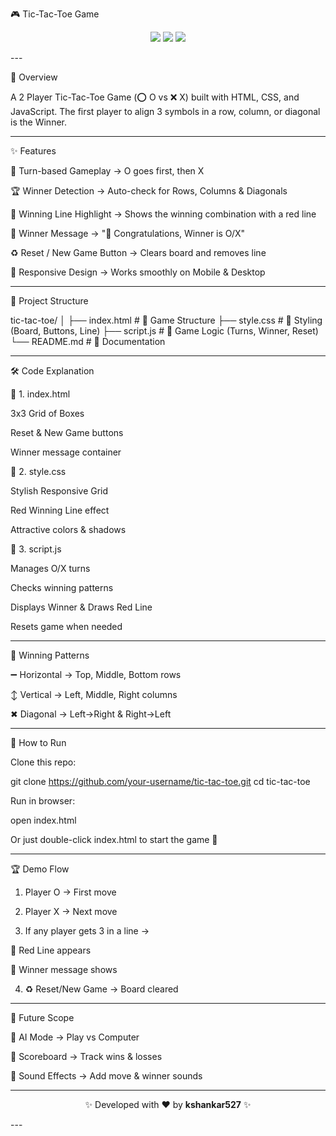 
🎮 Tic-Tac-Toe Game

<p align="center">
  <img src="https://img.shields.io/badge/Language-HTML%20%7C%20CSS%20%7C%20JavaScript-blue?style=for-the-badge" />
  <img src="https://img.shields.io/badge/Status-Completed-brightgreen?style=for-the-badge" />
  <img src="https://img.shields.io/badge/Responsive-Yes-orange?style=for-the-badge" />
</p>
---

📌 Overview

A 2 Player Tic-Tac-Toe Game (⭕ O vs ❌ X) built with HTML, CSS, and JavaScript.
The first player to align 3 symbols in a row, column, or diagonal is the Winner.


---

✨ Features

🔄 Turn-based Gameplay → O goes first, then X

🏆 Winner Detection → Auto-check for Rows, Columns & Diagonals

🔴 Winning Line Highlight → Shows the winning combination with a red line

📢 Winner Message → "🎉 Congratulations, Winner is O/X"

♻️ Reset / New Game Button → Clears board and removes line

📱 Responsive Design → Works smoothly on Mobile & Desktop



---

📂 Project Structure

tic-tac-toe/
│
├── index.html   # 🎨 Game Structure
├── style.css    # 💅 Styling (Board, Buttons, Line)
├── script.js    # 🧠 Game Logic (Turns, Winner, Reset)
└── README.md    # 📖 Documentation


---

🛠️ Code Explanation

🔹 1. index.html

3x3 Grid of Boxes

Reset & New Game buttons

Winner message container


🔹 2. style.css

Stylish Responsive Grid

Red Winning Line effect

Attractive colors & shadows


🔹 3. script.js

Manages O/X turns

Checks winning patterns

Displays Winner & Draws Red Line

Resets game when needed



---

🎯 Winning Patterns

➖ Horizontal → Top, Middle, Bottom rows

↕ Vertical → Left, Middle, Right columns

✖ Diagonal → Left→Right & Right→Left



---

🚀 How to Run

Clone this repo:

git clone https://github.com/your-username/tic-tac-toe.git
cd tic-tac-toe

Run in browser:

open index.html

Or just double-click index.html to start the game 🎲


---

🏆 Demo Flow

1. Player O → First move


2. Player X → Next move


3. If any player gets 3 in a line →

🔴 Red Line appears

📢 Winner message shows



4. ♻️ Reset/New Game → Board cleared




---

🔮 Future Scope

🤖 AI Mode → Play vs Computer

🏅 Scoreboard → Track wins & losses

🎵 Sound Effects → Add move & winner sounds



---

<p align="center">✨ Developed with ❤️ by <b>kshankar527</b> ✨</p>  
---

